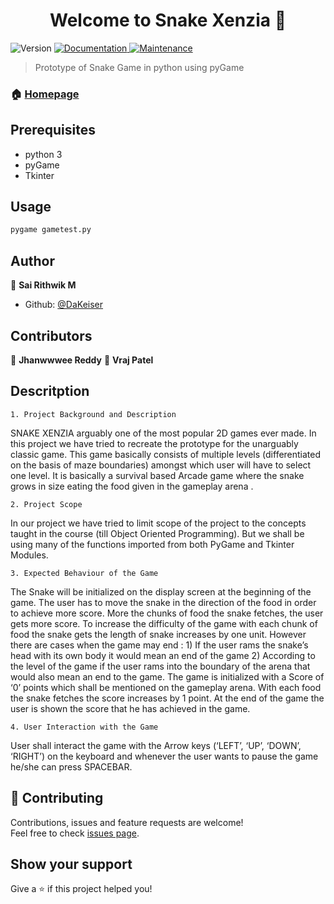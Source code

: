<h1 align="center">Welcome to Snake Xenzia 🐍</h1>
<p>
  <img alt="Version" src="https://img.shields.io/badge/version-0.1.1-blue.svg?cacheSeconds=2592000" />
  <a href="https://github.com/DaKeiser/pyProject_Snake/blob/master/README.md" target="_blank">
    <img alt="Documentation" src="https://img.shields.io/badge/documentation-yes-brightgreen.svg" />
  </a>
  <a href="https://github.com/kefranabg/readme-md-generator/graphs/commit-activity" target="_blank">
    <img alt="Maintenance" src="https://img.shields.io/badge/Maintained%3F-yes-green.svg" />
  </a>
</p>

> Prototype of Snake Game in python using pyGame

### 🏠 [Homepage](https://github.com/DaKeiser/pyProject_Snake)

## Prerequisites

- python 3
- pyGame
- Tkinter

## Usage

```sh
pygame gametest.py
```

## Author

👤 **Sai Rithwik M**

* Github: [@DaKeiser](https://github.com/DaKeiser)

## Contributors

👤 **Jhanwwwee Reddy**
👤 **Vraj Patel**

## Descritption

    1. Project Background and Description

SNAKE XENZIA arguably one of the most popular 2D games ever made. In this project we have tried to recreate the prototype for the unarguably classic game. This game basically consists of multiple levels (differentiated on the basis of maze boundaries) amongst which user will have to select one level. It is basically a survival based Arcade game where the snake grows in size eating the food given in the gameplay arena . 

    2. Project Scope

In our project we have tried to limit scope of the project to the concepts taught in the course (till Object Oriented Programming). But we shall be using many of the functions imported from both PyGame and Tkinter Modules.

    3. Expected Behaviour of the Game

The Snake will be initialized on the display screen at the beginning of the game. The user has to move the snake in the direction of the food in order to achieve more score. More the chunks of food the snake fetches, the user gets more score. To increase the difficulty of the game with each chunk of food the snake gets the length of snake increases by one unit.  However there are cases when the game may end :
    1) If the user rams the snake’s head with its own body it would mean an end of the game
    2) According to the level of the game if the user rams into the boundary of the arena that would also mean an end to the game.
The game is initialized with a Score of ‘0’ points which shall be mentioned on the gameplay arena. With each food the snake fetches the score increases by 1 point.
At the end of the game the user is shown the score that he has achieved in the game. 
    
    4. User Interaction with the Game

User shall interact the game with the Arrow keys (‘LEFT’, ‘UP’, ‘DOWN’, ‘RIGHT’) on the keyboard and whenever the user wants to pause the game he/she can press SPACEBAR. 


## 🤝 Contributing

Contributions, issues and feature requests are welcome!<br />Feel free to check [issues page](https://github.com/DaKeiser/pyProject_Snake/issues).

## Show your support

Give a ⭐️ if this project helped you!
